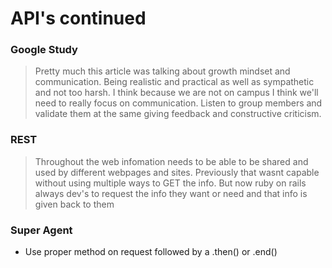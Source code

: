 # API's continued

### Google Study
> Pretty much this article was talking about growth mindset and communication. Being realistic and practical as well as sympathetic and not too harsh. I think because we are not on campus I think we'll need to really focus on communication. Listen to group members and validate them at the same giving feedback and constructive criticism. 

### REST
> Throughout the web infomation needs to be able to be shared and used by different webpages and sites.  Previously that wasnt capable without using multiple ways to GET the info. But now ruby on rails always dev's to request the info they want or need and that info is given back to them

### Super Agent

- Use proper method on request followed by a .then() or .end()
